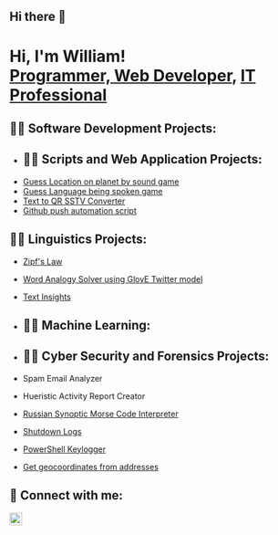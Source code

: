 ## Hi there 👋

<h1>Hi, I'm William! <br/><a href="https://github.com/William2716057">Programmer, Web Developer</a>, <a href="https://www.linkedin.com/in/william-spriggs-733a56181/">IT Professional</a>

<h2>👨‍💻 Software Development Projects:</h2>

- <h2>👨‍💻 Scripts and Web Application Projects:</h2>
 - [Guess Location on planet by sound game](https://github.com/William2716057/soundGuess)
 - [Guess Language being spoken game](https://github.com/William2716057/languageGuess)
 - [Text to QR SSTV Converter](https://github.com/William2716057/QRtoSSTV)
 - [Github push automation script](https://github.com/William2716057/gitAutomate)


<h2>👨‍💻 Linguistics Projects:</h2>

- [Zipf's Law](https://github.com/William2716057/zipfsLaw)
- [Word Analogy Solver using GlovE Twitter model](https://github.com/William2716057/GloVeRetrieval)
- [Text Insights](https://github.com/William2716057/textInsights)

- <h2>👨‍💻 Machine Learning:</h2>

- <h2>👨‍💻 Cyber Security and Forensics Projects:</h2>
- Spam Email Analyzer
- Hueristic Activity Report Creator
- [Russian Synoptic Morse Code Interpreter](https://github.com/William2716057/russianNavyMorse/tree/master)
- [Shutdown Logs](https://github.com/William2716057/shutdownLogs)
- [PowerShell Keylogger](https://github.com/William2716057/keylog)
- [Get geocoordinates from addresses](https://github.com/William2716057/getCoords)

<h2> 🤳 Connect with me:</h2>


[<img align="left" alt="William | LinkedIn" width="22px" src="https://cdn.jsdelivr.net/npm/simple-icons@v3/icons/linkedin.svg" />][linkedin]

[linkedin]: https://www.linkedin.com/in/william-spriggs-733a56181/
[hackthebx]: https://app.hackthebox.com/profile/overview


